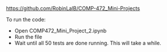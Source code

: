 https://github.com/RobinLalB/COMP-472_Mini-Projects

To run the code:
- Open COMP472_Mini_Project_2.ipynb
- Run the file
- Wait until all 50 tests are done running. This will take a while.